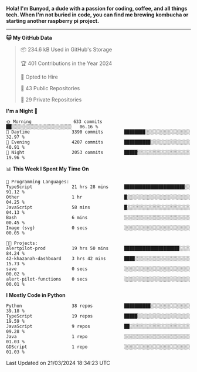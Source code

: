 <p>
<b>Hola! I'm Bunyod, a dude with a passion for coding, coffee, and all things tech. When I'm not buried in code, you can find me brewing kombucha or starting another raspberry pi project.</b>
</p>

---

<!--START_SECTION:waka-->
**🐱 My GitHub Data** 

> 📦 234.6 kB Used in GitHub's Storage 
 > 
> 🏆 401 Contributions in the Year 2024
 > 
> 💼 Opted to Hire
 > 
> 📜 43 Public Repositories 
 > 
> 🔑 29 Private Repositories 
 > 
**I'm a Night 🦉** 

```text
🌞 Morning                633 commits         ██░░░░░░░░░░░░░░░░░░░░░░░   06.16 % 
🌆 Daytime                3390 commits        ████████░░░░░░░░░░░░░░░░░   32.97 % 
🌃 Evening                4207 commits        ██████████░░░░░░░░░░░░░░░   40.91 % 
🌙 Night                  2053 commits        █████░░░░░░░░░░░░░░░░░░░░   19.96 % 
```


📊 **This Week I Spent My Time On** 

```text
💬 Programming Languages: 
TypeScript               21 hrs 28 mins      ███████████████████████░░   91.12 % 
Other                    1 hr                █░░░░░░░░░░░░░░░░░░░░░░░░   04.25 % 
JavaScript               58 mins             █░░░░░░░░░░░░░░░░░░░░░░░░   04.13 % 
Bash                     6 mins              ░░░░░░░░░░░░░░░░░░░░░░░░░   00.45 % 
Image (svg)              0 secs              ░░░░░░░░░░░░░░░░░░░░░░░░░   00.05 % 

🐱‍💻 Projects: 
alertpilot-prod          19 hrs 50 mins      █████████████████████░░░░   84.24 % 
42-khazanah-dashboard    3 hrs 42 mins       ████░░░░░░░░░░░░░░░░░░░░░   15.73 % 
save                     0 secs              ░░░░░░░░░░░░░░░░░░░░░░░░░   00.02 % 
alert-pilot-functions    0 secs              ░░░░░░░░░░░░░░░░░░░░░░░░░   00.01 % 
```

**I Mostly Code in Python** 

```text
Python                   38 repos            ██████████░░░░░░░░░░░░░░░   39.18 % 
TypeScript               19 repos            █████░░░░░░░░░░░░░░░░░░░░   19.59 % 
JavaScript               9 repos             ██░░░░░░░░░░░░░░░░░░░░░░░   09.28 % 
Java                     1 repo              ░░░░░░░░░░░░░░░░░░░░░░░░░   01.03 % 
GDScript                 1 repo              ░░░░░░░░░░░░░░░░░░░░░░░░░   01.03 % 
```




 Last Updated on 21/03/2024 18:34:23 UTC
<!--END_SECTION:waka-->
